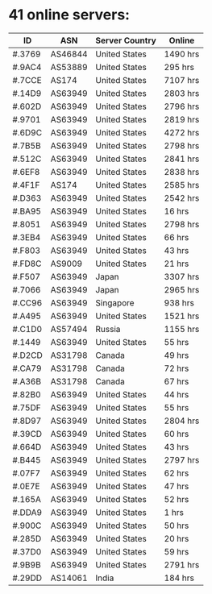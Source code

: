 # 41 online servers:

| ID | ASN | Server Country | Online |
| ------ | ------ | ------ | ------ |
| #.3769 | AS46844 | United States | 1490 hrs |
| #.9AC4 | AS53889 | United States | 295 hrs |
| #.7CCE | AS174 | United States | 7107 hrs |
| #.14D9 | AS63949 | United States | 2803 hrs |
| #.602D | AS63949 | United States | 2796 hrs |
| #.9701 | AS63949 | United States | 2819 hrs |
| #.6D9C | AS63949 | United States | 4272 hrs |
| #.7B5B | AS63949 | United States | 2798 hrs |
| #.512C | AS63949 | United States | 2841 hrs |
| #.6EF8 | AS63949 | United States | 2838 hrs |
| #.4F1F | AS174 | United States | 2585 hrs |
| #.D363 | AS63949 | United States | 2542 hrs |
| #.BA95 | AS63949 | United States | 16 hrs |
| #.8051 | AS63949 | United States | 2798 hrs |
| #.3EB4 | AS63949 | United States | 66 hrs |
| #.F803 | AS63949 | United States | 43 hrs |
| #.FD8C | AS9009 | United States | 21 hrs |
| #.F507 | AS63949 | Japan | 3307 hrs |
| #.7066 | AS63949 | Japan | 2965 hrs |
| #.CC96 | AS63949 | Singapore | 938 hrs |
| #.A495 | AS63949 | United States | 1521 hrs |
| #.C1D0 | AS57494 | Russia | 1155 hrs |
| #.1449 | AS63949 | United States | 55 hrs |
| #.D2CD | AS31798 | Canada | 49 hrs |
| #.CA79 | AS31798 | Canada | 72 hrs |
| #.A36B | AS31798 | Canada | 67 hrs |
| #.82B0 | AS63949 | United States | 44 hrs |
| #.75DF | AS63949 | United States | 55 hrs |
| #.8D97 | AS63949 | United States | 2804 hrs |
| #.39CD | AS63949 | United States | 60 hrs |
| #.664D | AS63949 | United States | 43 hrs |
| #.B445 | AS63949 | United States | 2797 hrs |
| #.07F7 | AS63949 | United States | 62 hrs |
| #.0E7E | AS63949 | United States | 47 hrs |
| #.165A | AS63949 | United States | 52 hrs |
| #.DDA9 | AS63949 | United States | 1 hrs |
| #.900C | AS63949 | United States | 50 hrs |
| #.285D | AS63949 | United States | 20 hrs |
| #.37D0 | AS63949 | United States | 59 hrs |
| #.9B9B | AS63949 | United States | 2791 hrs |
| #.29DD | AS14061 | India | 184 hrs |

